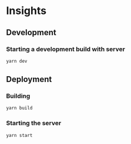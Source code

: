 # Insights

## Development

### Starting a development build with server
```bash
yarn dev
```

## Deployment

### Building
```bash
yarn build
```

### Starting the server
```bash
yarn start
```

